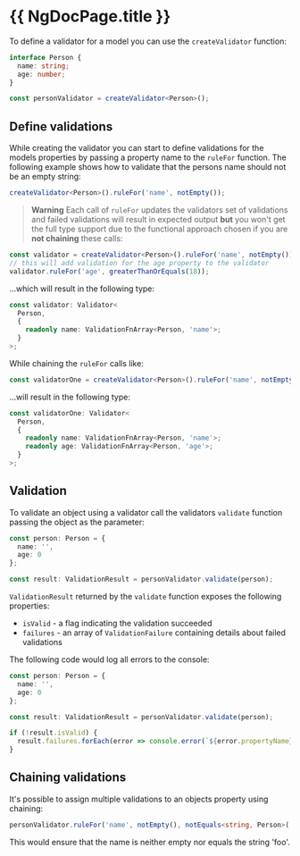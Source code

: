 # {{ NgDocPage.title }}

To define a validator for a model you can use the `createValidator` function:

```typescript
interface Person {
  name: string;
  age: number;
}

const personValidator = createValidator<Person>();
```

## Define validations

While creating the validator you can start to define validations for the models properties by passing a property name to the
`ruleFor` function. The following example shows how to validate that the persons name should not be an empty string:

```typescript
createValidator<Person>().ruleFor('name', notEmpty());
```

> **Warning**
> Each call of `ruleFor` updates the validators set of validations and failed validations will result in expected output **but** you won't get the full type support due to the functional approach chosen if you are **not chaining** these calls:

```typescript
const validator = createValidator<Person>().ruleFor('name', notEmpty());
// this will add validation for the age property to the validator
validator.ruleFor('age', greaterThanOrEquals(18));
```

...which will result in the following type:

```typescript
const validator: Validator<
  Person,
  {
    readonly name: ValidationFnArray<Person, 'name'>;
  }
>;
```

While chaining the `ruleFor` calls like:

```typescript
const validatorOne = createValidator<Person>().ruleFor('name', notEmpty()).ruleFor('age', greaterThanOrEquals(18));
```

...will result in the following type:

```typescript
const validatorOne: Validator<
  Person,
  {
    readonly name: ValidationFnArray<Person, 'name'>;
    readonly age: ValidationFnArray<Person, 'age'>;
  }
>;
```

## Validation

To validate an object using a validator call the validators `validate` function passing the object as the parameter:

```typescript
const person: Person = {
  name: '',
  age: 0
};

const result: ValidationResult = personValidator.validate(person);
```

`ValidationResult` returned by the `validate` function exposes the following properties:

- `isValid` - a flag indicating the validation succeeded
- `failures` - an array of `ValidationFailure` containing details about failed validations

The following code would log all errors to the console:

```typescript
const person: Person = {
  name: '',
  age: 0
};

const result: ValidationResult = personValidator.validate(person);

if (!result.isValid) {
  result.failures.forEach(error => console.error(`${error.propertyName} failed validation. Error was:`, error.message));
}
```

## Chaining validations

It's possible to assign multiple validations to an objects property using chaining:

```typescript
personValidator.ruleFor('name', notEmpty(), notEquals<string, Person>('foo'));
```

This would ensure that the name is neither empty nor equals the string 'foo'.
